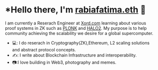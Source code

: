 # ***Hello there, I'm** [rabiafatima.eth](https://twitter.com/rabiaf183) 👋

I am currently a Reserach Engineer at [Xord.com](https://xord.com) learning about various proof systems in ZK such as [PLONK](https://github.com/dusk-network/plonk) and [HALO2](https://github.com/zcash/halo2).
My purpose is to help community achieving the scalability we desire for a global supercomputer.

- 💻: I do reserach in Cryptography(ZK),Ethereum, L2 scaling solutions and abstract protocol concepts.
- ✍️:  I write about Blockchain Infrastructure and interoperability.
- 📷:I love building in Web3, photography and memes.
